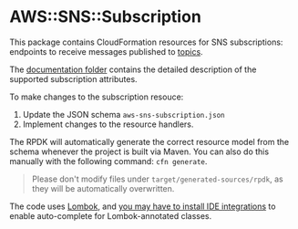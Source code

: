 # AWS::SNS::Subscription

This package contains CloudFormation resources for SNS subscriptions: endpoints to receive messages published to [topics](/aws-sns-topic/README.md). 

The [documentation folder](/aws-sns-subscription/docs/README.md) contains the detailed description of the supported subscription attributes.

To make changes to the subscription resouce: 

1. Update the JSON schema `aws-sns-subscription.json`
1. Implement changes to the resource handlers.

The RPDK will automatically generate the correct resource model from the schema whenever the project is built via Maven. You can also do this manually with the following command: `cfn generate`.

> Please don't modify files under `target/generated-sources/rpdk`, as they will be automatically overwritten.

The code uses [Lombok](https://projectlombok.org/), and [you may have to install IDE integrations](https://projectlombok.org/setup/overview) to enable auto-complete for Lombok-annotated classes.
